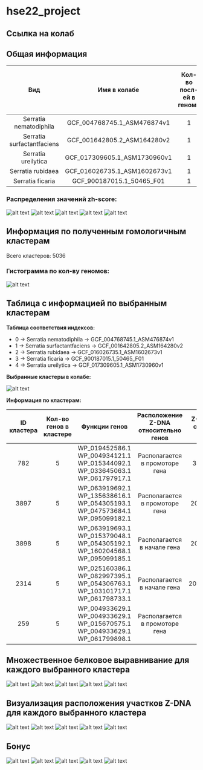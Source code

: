 # hse22_project

## Ссылка на колаб

## Общая информация

| Вид | Имя в колабе | Кол-во посл-ей в геноме | Общая длина генома | Кол-во аннотированных генов | Покрытие генома генами | Кол-во участков с zh-score > 500 | Общая длина участков с zh-score > 500 |
|:------------------:|:------------------:|:------------------:|:-:|:------------------:|:------------------:|:------------------:|:------------------:|
| Serratia nematodiphila | GCF_004768745.1_ASM476874v1 | 1 | 5256558     | 4987 | 88.73% |58531 | 615873 |
| Serratia surfactantfaciens | GCF_001642805.2_ASM164280v2 | 1 | 5117644 | 4882 | 88.87% | 56276 | 591392 |
| Serratia ureilytica | GCF_017309605.1_ASM1730960v1 | 1 | 5102941       | 4826 | 88.86% | 58197 | 612227 |
| Serratia rubidaea | GCF_016026735.1_ASM1602673v1 | 1 | 4995010         | 4701 | 88.12% | 53100 | 557416 |
| Serratia ficaria | GCF_900187015.1_50465_F01 | 1 | 5209973             | 4875 | 88.69% |54549 | 570729 |

### Распределения значений zh-score:

![alt text](images/GCF_004768745.1_ASM476874v1_zhscore.png)
![alt text](images/GCF_001642805.2_ASM164280v2_zhscore.png)
![alt text](images/GCF_017309605.1_ASM1730960v1_zhscore.png)
![alt text](images/GCF_016026735.1_ASM1602673v1_zhscore.png)
![alt text](images/GCF_900187015.1_50465_F01_zhscore.png)

## Информация по полученным гомологичным кластерам

Всего кластеров: 5036

### Гистограмма по кол-ву геномов:

![alt text](images/species_distribution.png)

## Таблица с информацией по выбранным кластерам


**Таблица соответствия индексов:**

*   0 -> Serratia nematodiphila -> GCF_004768745.1_ASM476874v1
*   1 -> Serratia surfactantfaciens -> GCF_001642805.2_ASM164280v2
*   2 -> Serratia rubidaea -> GCF_016026735.1_ASM1602673v1
*   3 -> Serratia ficaria -> GCF_900187015.1_50465_F01
*   4 -> Serratia ureilytica -> GCF_017309605.1_ASM1730960v1


**Выбранные кластеры в колабе:**

![alt text](images/clusters.png)


**Информация по кластерам:**

| ID кластера | Кол-во генов в кластере | Функции генов      | Расположение Z-DNA относительно генов | Z-DNA score средний по генам |
|:----------------------: |:----------------------: |:------------------:| :-----------------------------------: | :---------: |
| 782 | 5   | WP_019452586.1	WP_004934121.1	WP_015344092.1	WP_033645063.1	WP_061797917.1 | Располагается в промоторе гена | 324166.716 |
| 3897 | 5  | WP_063919692.1	WP_135638616.1	WP_054305193.1	WP_047573684.1	WP_095099182.1 | Располагается в промоторе гена | 207223.1408 |
| 3898 | 5 | WP_063919693.1	WP_015379048.1	WP_054305192.1	WP_160204568.1	WP_095099185.1   | Располагается в начале гена    | 207223.1408 |
| 2314 | 5 | WP_025160386.1	WP_082997395.1	WP_054306763.1	WP_103101717.1	WP_061798733.1   | Располагается в начале гена    | 206143.73032 |
| 259 | 5 | WP_004933629.1	WP_004933629.1	WP_015670575.1	WP_004933629.1	WP_061799898.1   | Располагается в промоторе гена | 138924.1 |

## Множественное белковое выравнивание для каждого выбранного кластера

![alt text](images/782_cluster_allignment.png)
![alt text](images/3897_cluster_allignment.png)
![alt text](images/3898_cluster_allignment.png)
![alt text](images/2314_cluster_allignment.png)
![alt text](images/259_cluster_allignment.png)

## Визуализация расположения участков Z-DNA для каждого выбранного кластера

![alt text](images/782_zdna_genes.png)
![alt text](images/3897_zdna_genes.png)
![alt text](images/3898_zdna_genes.png)
![alt text](images/2314_zdna_genes.png)
![alt text](images/259_zdna_genes.png)

## Бонус

![alt text](images/782_quadruplex_zdna_genes.png)
![alt text](images/3897_quadruplex_zdna_genes.png)
![alt text](images/3898_quadruplex_zdna_genes.png)
![alt text](images/2314_quadruplex_zdna_genes.png)
![alt text](images/259_quadruplex_zdna_genes.png)
